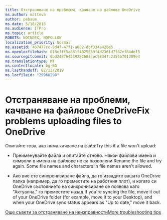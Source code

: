 ```yaml
---
title: Отстраняване на проблеми, качване на файлове OneDrive
ms.author: matteva
author: pebaum
ms.date: 5/18/2018
ms.audience: ITPro
ms.topic: article
ROBOTS: NOINDEX, NOFOLLOW
localization_priority: Normal
ms.assetid: 467477cc-9d4f-47f1-a602-dbf334a42be5
ms.openlocfilehash: 018efff5a881f4825659f4d236fd7f87ef84def5
ms.sourcegitcommit: 6bd248764239282688cac98347c2356b701389e4
ms.translationtype: MT
ms.contentlocale: bg-BG
ms.lasthandoff: 02/13/2019
ms.locfileid: "29968298"
---
```

# <a name="fix-problems-uploading-files-to-onedrive"></a><span data-ttu-id="c0802-102">Отстраняване на проблеми, качване на файлове OneDrive</span><span class="sxs-lookup"><span data-stu-id="c0802-102">Fix problems uploading files to OneDrive</span></span>

<span data-ttu-id="c0802-103">Опитайте това, ако няма качване на файл:</span><span class="sxs-lookup"><span data-stu-id="c0802-103">Try this if a file won't upload:</span></span>
  
- <span data-ttu-id="c0802-p101">Преименувайте файла и опитайте отново. Някои файлови имена и символи в имена на файлове не са позволени.</span><span class="sxs-lookup"><span data-stu-id="c0802-p101">Rename the file and try again. Some file names and characters in file names aren't allowed.</span></span> 
    
- <span data-ttu-id="c0802-106">Ако вие сте синхронизиране файла, да го извадите вашата OneDrive папка (например, да го преместите на работния плот), и когато си OneDrive състоянието на синхронизиране се появява като "Актуална," го преместете назад.</span><span class="sxs-lookup"><span data-stu-id="c0802-106">If you're syncing the file, move it out of your OneDrive folder (for example, move it to your Desktop), and when your OneDrive sync status appears as "Up to date," move it back.</span></span> 
    
[<span data-ttu-id="c0802-107">Още съвети за отстраняване на неизправности</span><span class="sxs-lookup"><span data-stu-id="c0802-107">More troubleshooting tips</span></span>](https://go.microsoft.com/fwlink/?linkid=873155)
  

